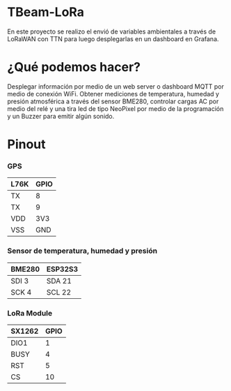 # TBeam-LoRa
En este proyecto se realizo el envió de variables ambientales a través de LoRaWAN con TTN para luego desplegarlas en un dashboard en Grafana.

# ¿Qué podemos hacer?

Desplegar información por medio de un web server o dashboard MQTT por medio de conexión WiFi. Obtener mediciones de temperatura, humedad y presión atmosférica a través del sensor BME280,  controlar cargas AC por medio del relé y una tira led de tipo NeoPixel por medio de la programación y un Buzzer para emitir algún sonido.

# Pinout


### GPS
L76K | GPIO 
--- | --- 
TX | 8
TX | 9
VDD | 3V3
VSS | GND

### Sensor de temperatura, humedad y presión
BME280 | ESP32S3
--- | ---
SDI 3 | SDA 21
SCK 4 |  SCL 22 

### LoRa Module
SX1262 | GPIO 
--- | --- 
DIO1 | 1
BUSY | 4
RST | 5
CS | 10

